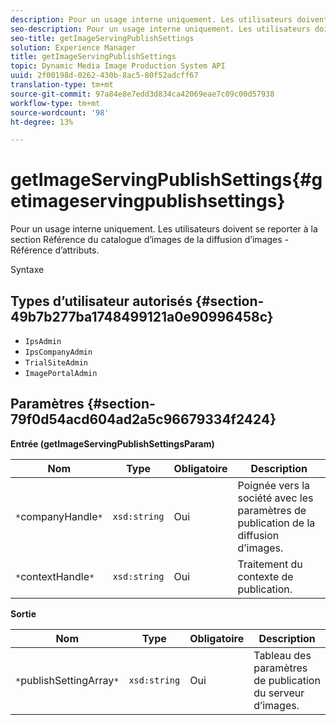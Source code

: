 ```yaml
---
description: Pour un usage interne uniquement. Les utilisateurs doivent se reporter à la section Référence du catalogue d’images de la diffusion d’images - Référence d’attributs.
seo-description: Pour un usage interne uniquement. Les utilisateurs doivent se reporter à la section Référence du catalogue d’images de la diffusion d’images - Référence d’attributs.
seo-title: getImageServingPublishSettings
solution: Experience Manager
title: getImageServingPublishSettings
topic: Dynamic Media Image Production System API
uuid: 2f00198d-0262-430b-8ac5-80f52adcff67
translation-type: tm+mt
source-git-commit: 97a84e8e7edd3d834ca42069eae7c09c00d57938
workflow-type: tm+mt
source-wordcount: '98'
ht-degree: 13%

---
```



# getImageServingPublishSettings{#getimageservingpublishsettings}

Pour un usage interne uniquement. Les utilisateurs doivent se reporter à la section Référence du catalogue d’images de la diffusion d’images - Référence d’attributs.

Syntaxe

## Types d’utilisateur autorisés {#section-49b7b277ba1748499121a0e90996458c}

* `IpsAdmin`
* `IpsCompanyAdmin`
* `TrialSiteAdmin`
* `ImagePortalAdmin`

## Paramètres {#section-79f0d54acd604ad2a5c96679334f2424}

**Entrée (getImageServingPublishSettingsParam)**

| Nom | Type | Obligatoire | Description |
|---|---|---|---|
| `*`companyHandle`*` | `xsd:string` | Oui | Poignée vers la société avec les paramètres de publication de la diffusion d’images. |
| `*`contextHandle`*` | `xsd:string` | Oui | Traitement du contexte de publication. |

**Sortie**

| Nom | Type | Obligatoire | Description |
|---|---|---|---|
| `*`publishSettingArray`*` | `xsd:string` | Oui | Tableau des paramètres de publication du serveur d’images. |

